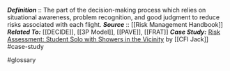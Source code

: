 ***Definition***    :: The part of the decision-making process which relies on situational awareness, problem recognition, and good judgment to reduce risks associated with each flight.
***Source***         :: [[Risk Management Handbook]]
***Related To:*** [[DECIDE]], [[3P Model]], [[PAVE]], [[FRAT]]
***Case Study:*** [Risk Assessment: Student Solo with Showers in the Vicinity](https://cfijack.com/risk-assessment-student-solo-with-showers-in-the-vicinity/) by [[CFI Jack]] #case-study 

#glossary